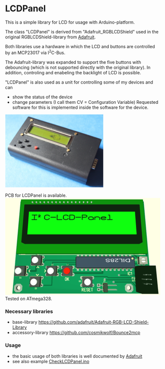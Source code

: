 # LCDPanel

This is a simple library for LCD for usage with Arduino-platform.<br>

The class "LCDPanel" is derived from "Adafruit_RGBLCDShield" used in the original RGBLCDShield-library from [Adafruit](https://www.adafruit.com/).

Both libraries use a hardware in which the LCD and buttons are controlled by an MCP23017 via I<sup>2</sup>C-Bus.

The Adafruit-library was expanded to support the five buttons with debouncing (which is not supported directly with the original library).
In addition, controling and enabeling the backlight of LCD is possible.

"LCDPanel" is also used as a unit for controlling some of my devices and can
- show the status of the device
- change parameters (I call them CV = Configuration Variable)
Requested software for this is implemented inside the software for the device.

<img src=Images/LCD-Panel-Device.png><br>

PCB for LCDPanel is available.<br>
<img src=Images/LCD-Panel-PCB.png><br>
Tested on ATmega328.

### Necessary libraries
 - base-library https://github.com/adafruit/Adafruit-RGB-LCD-Shield-Library
 - accessory-library https://github.com/cosmikwolf/Bounce2mcp
 
### Usage
 - the basic usage of both libraries is well documented by [Adafruit](https://learn.adafruit.com/rgb-lcd-shield)
 - see also example [CheckLCDPanel.ino](examples/CheckLCDPanel/CheckLCDPanel.ino)
 
